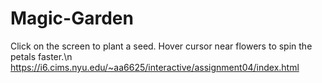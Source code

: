 # Magic-Garden
Click on the screen to plant a seed. Hover cursor near flowers to spin the petals faster.\n
https://i6.cims.nyu.edu/~aa6625/interactive/assignment04/index.html

